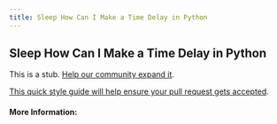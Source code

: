 ```yaml
---
title: Sleep How Can I Make a Time Delay in Python
---
```

## Sleep How Can I Make a Time Delay in Python

This is a stub. [Help our community expand it](https://github.com/freecodecamp/guides/tree/master/src/pages/articles/python/sleep-how-can-i-make-a-time-delay-in-python/index.md).

[This quick style guide will help ensure your pull request gets accepted](https://github.com/freecodecamp/guides/blob/master/README.md).

<!-- The article goes here, in GitHub-flavored Markdown. Feel free to add YouTube videos, images, and CodePen/JSBin embeds  -->

#### More Information:
<!-- Please add any articles you think might be helpful to read before writing the article -->


